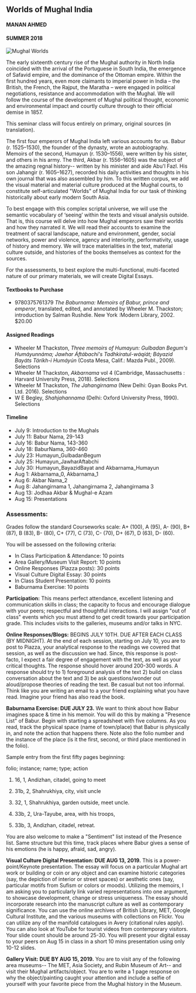 ## Worlds of Mughal India 
#### MANAN AHMED
#### SUMMER 2018

 ![Mughal Worlds](https://github.com/mananahmed/syllabi/blob/master/images/mughalworldsposter.png "poster")


The early sixteenth century rise of the Mughal authority in North India coincided with the arrival of the Portuguese in South India, the emergence of Safavid empire, and the dominance of the Ottoman empire. Within the first hundred years, even more claimants to imperial power in India – the British, the French, the Rajput, the Maratha – were engaged in political negotiations, resistance and accommodation with the Mughal. We will follow the course of the development of Mughal political thought, economic and environmental impact and courtly culture through to their official demise in 1857.

This seminar class will focus entirely on primary, original sources (in translation). 

The first four emperors of Mughal India left various accounts for us. Babur (r. 1525–1530), the founder of the dynasty, wrote an autobiography. Memoirs of the second, Humayun (r. 1530–1556), were written by his sister, and others in his army. The third, Akbar (r. 1556–1605) was the subject of the amazing regnal history-- written by his minister and aide Abu'l Fazl. His son Jahangir (r. 1605–1627), recorded his daily activities and thoughts in his own journal that was also assembled by him. To this written corpus, we add the visual material and material culture produced at the Mughal courts, to constitute self-articulated "Worlds" of Mughal India for our task of thinking historically about early modern South Asia.

To best engage with this complex scriptal universe, we will use the semantic vocabulary of ‘seeing’ within the texts and visual analysis outside. That is, this course will delve into how Mughal emperors saw their worlds and how they narrated it.  We will read their accounts to examine the treatment of sacral landscape, nature and environment, gender, social networks, power and violence, agency and interiority, performativity, usage of history and memory. We will trace materialities in the text, material culture outside, and histories of the books themselves as context for the sources.

For the assessments, to best explore the multi-functional, multi-faceted nature of our primary materials, we will create Digital Essays. 

#### Textbooks to Purchase

* 9780375761379	*The Baburnama: Memoirs of Babur, prince and emperor*,	translated, edited, and annotated by Wheeler M. Thackston; introduction by Salman Rushdie. New York :Modern Library,	2002.	$20.00

#### Assigned Readings

* Wheeler M Thackston, *Three memoirs of Humayun: Gulbadan Begum's Humáyunnáma; Jawhar Áftábachí's Tadhkiratul-wáqíát; Báyazid Bayáts Táríkh-i Humáyún* (Costa Mesa, Calif.: Mazda Publ., 2009). Selections
* Wheeler M Thackston, *Akbarnama* vol 4 (Cambridge, Massachusetts : Harvard University Press, 2018). Selections
* Wheeler M Thackston, *The Jahangirnama* (New Delhi: Gyan Books Pvt. Ltd. 2016). Selections
* W E Begley, *Shahjahannama* (Delhi: Oxford University Press, 1990). Selections

#### Timeline

* July 9: Introduction to the Mughals
* July 11: Babur Nama, 29-143
* July 16: Babur Nama, 143-360
* July 18: BaburNama, 360-460
* July 23: Humayun_GulbadanBegum 
* July 25: Humayun_JawharAftabchi
* July 30: Humayun_BayazidBayat and Akbarnama_Humayun
* Aug 1: Akbarnama_0, Akbarnama_1
* Aug 6: Akbar Nama_2
* Aug 8: Jahangirnama 1, Jahangirnama 2, Jahangirnama 3
* Aug 13: Jodhaa Akbar & Mughal-e Azam
* Aug 15: Presentations

### Assessments:
Grades follow the standard Courseworks scale: A+ (100), A (95), A- (90), B+ (87), B (83), B- (80), C+ (77), C (73), C- (70), D+ (67), D (63), D- (60).

You will be assessed on the following criteria:

* In Class Participation & Attendance: 10 points 
* Area Gallery/Museum Visit Report: 10 points
* Online Responses (Piazza posts): 30 points
* Visual Culture Digital Essay: 30 points
* In Class Student Presentation: 10 points
* Baburnama Exercise: 10 points

**Participation:** This means perfect attendance, excellent listening and communication skills in class; the capacity to focus and encourage dialogue with your peers; respectful and thoughtful interactions. I will assign "out of class" events which you must attend to get credit towards your participation grade. This includes visits to the galleries, museums and/or talks in NYC. 

**Online Responses/Blogs:** BEGINS JULY 10TH. DUE AFTER EACH CLASS (BY MIDNIGHT). At the end of each session, starting on July 10, you are to post to Piazza, your analytical response to the readings we covered that session, as well as the discussion we had. Since, this response is post-facto, I expect a fair degree of engagement with the text, as well as your critical thoughts. The response should hover around 200-300 words. A response should try to 1) foreground analysis of the text 2) build on class conversation about the text and 3) be ask questions/wonder out aloud/propose theories of reading the text. Be casual but not too informal. Think like you are writing an email to a your friend explaining what you have read. Imagine your friend has also read the book.

**Baburnama Exercise: DUE JULY 23.** We want to think about how Babur imagines space & time in his memoir. You will do this by making a "Presence List" of Babur. Begin with starting a spreadsheet with five columns. As you read, track the physical space (name of town/place) that Babur is physically in, and note the action that happens there. Note also the folio number and the instance of the place (is it the first, second, or third place mentioned in the folio). 

Sample entry from the first fifty pages beginning:

folio; instance; name; type; action

1. 16, 1, Andizhan, citadel, going to meet

2. 31b, 2, Shahrukhiya, city, visit uncle 

3. 32, 1, Shahrukhiya, garden outside, meet uncle. 

4. 33b, 2, Ura-Tayube, area, with his troops,

5. 33b, 3, Andizhan, citadel, retreat. 

You are also welcome to make a "Sentiment" list instead of the Presence list. Same structure but this time, track places where Babur gives a sense of his emotions (he is happy, afraid, sad, angry). 

**Visual Culture Digital Presentation:  DUE AUG 13, 2019.** This is a power-point/Keynote presentation. The essay will focus on a particular Mughal art work or building or coin or any object and can examine historic categories (say, the depiction of interior or street spaces) or aesthetic ones (say, particular motifs from Sufism or colors or moods). Utilizing the memoirs,  I am asking you to particularly link varied representations into one argument, to showcase development, change or stress uniqueness. The essay should incorporate research into the manuscript culture as well as contemporary significance. You can use the online archives of British Library, MET, Google Cultural Institute, and the various museums with collections on Flickr. You can utilize any of the manifold catalogues in Avery (citational rules apply). You can also look at YouTube for tourist videos from contemporary visitors. Your slide count should be around 25-30. You will present your digital essay to your peers on Aug 15 in class in a short 10 mins presentation using only 10-12 slides.

**Gallery Visit: DUE BY AUG 15, 2019.** You are to visit any of the following area museums-- The MET, Asia Society, and Rubin Museum of Art-- and visit their Mughal artifacts/object. You are to write a 1 page response on why the object/painting caught your attention and include a selfie of yourself with your favorite piece from the Mughal history in the Museum.

